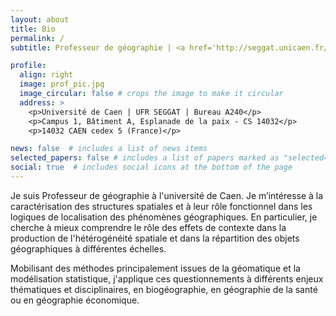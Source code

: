 ```yaml
---
layout: about
title: Bio
permalink: /
subtitle: Professeur de géographie | <a href='http://seggat.unicaen.fr/'>Université de Caen Normandie - UFR SEGGAT</a> | <a href='https://umr-idees.fr//'>UMR 6266 CNRS - IDEES</a>

profile:
  align: right
  image: prof_pic.jpg
  image_circular: false # crops the image to make it circular
  address: >
    <p>Université de Caen | UFR SEGGAT | Bureau A240</p>
    <p>Campus 1, Bâtiment A, Esplanade de la paix - CS 14032</p>
    <p>14032 CAEN cedex 5 (France)</p>

news: false  # includes a list of news items
selected_papers: false # includes a list of papers marked as "selected={true}"
social: true  # includes social icons at the bottom of the page
---
```


Je suis Professeur de géographie à l'université de Caen. Je m’intéresse à la caractérisation des structures spatiales et à leur rôle fonctionnel dans les logiques de localisation des phénomènes géographiques. En particulier, je cherche à mieux comprendre le rôle des effets de contexte dans la production de l'hétérogénéité spatiale et dans la répartition des objets géographiques à différentes échelles.

Mobilisant des méthodes principalement issues de la géomatique et la modélisation statistique, j'applique ces questionnements à différents enjeux thématiques et disciplinaires, en biogéographie, en géographie de la santé ou en géographie économique.
<!--
Put your address / P.O. box / other info right below your picture. You can also disable any these elements by editing `profile` property of the YAML header of your `_pages/about.md`. Edit `_bibliography/papers.bib` and Jekyll will render your [publications page](/al-folio/publications/) automatically. -->
